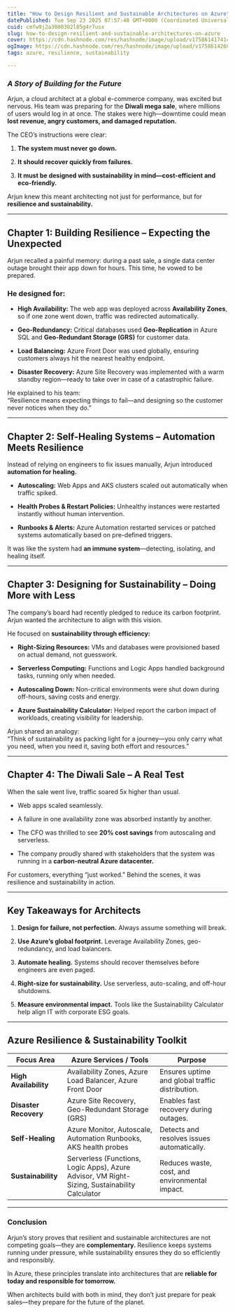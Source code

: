 ```yaml
---
title: "How to Design Resilient and Sustainable Architectures on Azure"
datePublished: Tue Sep 23 2025 07:57:48 GMT+0000 (Coordinated Universal Time)
cuid: cmfw9j2a3000302l85g4r7usx
slug: how-to-design-resilient-and-sustainable-architectures-on-azure
cover: https://cdn.hashnode.com/res/hashnode/image/upload/v1758614174140/c55c8aee-9176-4abf-aae9-c8927a022b92.png
ogImage: https://cdn.hashnode.com/res/hashnode/image/upload/v1758614260150/a3d1da4b-c9fa-43cf-8c24-d8dc6a8fd2cb.png
tags: azure, resilience, sustainability

---
```


### *A Story of Building for the Future*

Arjun, a cloud architect at a global e-commerce company, was excited but nervous. His team was preparing for the **Diwali mega sale**, where millions of users would log in at once. The stakes were high—downtime could mean **lost revenue, angry customers, and damaged reputation.**

The CEO’s instructions were clear:

1. **The system must never go down.**
    
2. **It should recover quickly from failures.**
    
3. **It must be designed with sustainability in mind—cost-efficient and eco-friendly.**
    

Arjun knew this meant architecting not just for performance, but for **resilience and sustainability.**

---

## **Chapter 1: Building Resilience – Expecting the Unexpected**

Arjun recalled a painful memory: during a past sale, a single data center outage brought their app down for hours. This time, he vowed to be prepared.

### He designed for:

* **High Availability:** The web app was deployed across **Availability Zones**, so if one zone went down, traffic was redirected automatically.
    
* **Geo-Redundancy:** Critical databases used **Geo-Replication** in Azure SQL and **Geo-Redundant Storage (GRS)** for customer data.
    
* **Load Balancing:** Azure Front Door was used globally, ensuring customers always hit the nearest healthy endpoint.
    
* **Disaster Recovery:** Azure Site Recovery was implemented with a warm standby region—ready to take over in case of a catastrophic failure.
    

He explained to his team:  
“Resilience means expecting things to fail—and designing so the customer never notices when they do.”

---

## **Chapter 2: Self-Healing Systems – Automation Meets Resilience**

Instead of relying on engineers to fix issues manually, Arjun introduced **automation for healing.**

* **Autoscaling:** Web Apps and AKS clusters scaled out automatically when traffic spiked.
    
* **Health Probes & Restart Policies:** Unhealthy instances were restarted instantly without human intervention.
    
* **Runbooks & Alerts:** Azure Automation restarted services or patched systems automatically based on pre-defined triggers.
    

It was like the system had **an immune system**—detecting, isolating, and healing itself.

---

## **Chapter 3: Designing for Sustainability – Doing More with Less**

The company’s board had recently pledged to reduce its carbon footprint. Arjun wanted the architecture to align with this vision.

He focused on **sustainability through efficiency:**

* **Right-Sizing Resources:** VMs and databases were provisioned based on actual demand, not guesswork.
    
* **Serverless Computing:** Functions and Logic Apps handled background tasks, running only when needed.
    
* **Autoscaling Down:** Non-critical environments were shut down during off-hours, saving costs and energy.
    
* **Azure Sustainability Calculator:** Helped report the carbon impact of workloads, creating visibility for leadership.
    

Arjun shared an analogy:  
“Think of sustainability as packing light for a journey—you only carry what you need, when you need it, saving both effort and resources.”

---

## **Chapter 4: The Diwali Sale – A Real Test**

When the sale went live, traffic soared 5x higher than usual.

* Web apps scaled seamlessly.
    
* A failure in one availability zone was absorbed instantly by another.
    
* The CFO was thrilled to see **20% cost savings** from autoscaling and serverless.
    
* The company proudly shared with stakeholders that the system was running in a **carbon-neutral Azure datacenter.**
    

For customers, everything “just worked.” Behind the scenes, it was resilience and sustainability in action.

---

## **Key Takeaways for Architects**

1. **Design for failure, not perfection.** Always assume something will break.
    
2. **Use Azure’s global footprint.** Leverage Availability Zones, geo-redundancy, and load balancers.
    
3. **Automate healing.** Systems should recover themselves before engineers are even paged.
    
4. **Right-size for sustainability.** Use serverless, auto-scaling, and off-hour shutdowns.
    
5. **Measure environmental impact.** Tools like the Sustainability Calculator help align IT with corporate ESG goals.
    

---

## **Azure Resilience & Sustainability Toolkit**

| **Focus Area** | **Azure Services / Tools** | **Purpose** |
| --- | --- | --- |
| **High Availability** | Availability Zones, Azure Load Balancer, Azure Front Door | Ensures uptime and global traffic distribution. |
| **Disaster Recovery** | Azure Site Recovery, Geo-Redundant Storage (GRS) | Enables fast recovery during outages. |
| **Self-Healing** | Azure Monitor, Autoscale, Automation Runbooks, AKS health probes | Detects and resolves issues automatically. |
| **Sustainability** | Serverless (Functions, Logic Apps), Azure Advisor, VM Right-Sizing, Sustainability Calculator | Reduces waste, cost, and environmental impact. |

---

### **Conclusion**

Arjun’s story proves that resilient and sustainable architectures are not competing goals—they are **complementary.** Resilience keeps systems running under pressure, while sustainability ensures they do so efficiently and responsibly.

In Azure, these principles translate into architectures that are **reliable for today and responsible for tomorrow.**

When architects build with both in mind, they don’t just prepare for peak sales—they prepare for the future of the planet.